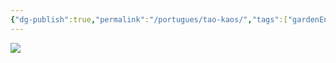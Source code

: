 ```yaml
---
{"dg-publish":true,"permalink":"/portugues/tao-kaos/","tags":["gardenEntry"]}
---
```


![](/img/user/Português/assets/taokaos.png)